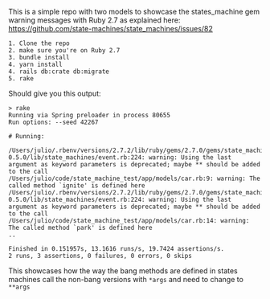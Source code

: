 This is a simple repo with two models to showcase the states_machine gem warning messages with Ruby 2.7 as explained here: https://github.com/state-machines/state_machines/issues/82

```
1. Clone the repo
2. make sure you're on Ruby 2.7
3. bundle install
4. yarn install
4. rails db:crate db:migrate
5. rake
```

Should give you this output:

```
> rake
Running via Spring preloader in process 80655
Run options: --seed 42267

# Running:

/Users/julio/.rbenv/versions/2.7.2/lib/ruby/gems/2.7.0/gems/state_machines-0.5.0/lib/state_machines/event.rb:224: warning: Using the last argument as keyword parameters is deprecated; maybe ** should be added to the call
/Users/julio/code/state_machine_test/app/models/car.rb:9: warning: The called method `ignite' is defined here
/Users/julio/.rbenv/versions/2.7.2/lib/ruby/gems/2.7.0/gems/state_machines-0.5.0/lib/state_machines/event.rb:224: warning: Using the last argument as keyword parameters is deprecated; maybe ** should be added to the call
/Users/julio/code/state_machine_test/app/models/car.rb:14: warning: The called method `park' is defined here
..

Finished in 0.151957s, 13.1616 runs/s, 19.7424 assertions/s.
2 runs, 3 assertions, 0 failures, 0 errors, 0 skips
```

This showcases how the way the bang methods are defined in states machines call the non-bang versions with `*args` and need to change to `**args`
